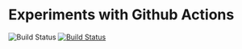 # Experiments with Github Actions

![Build Status](https://github.com/john-tipper/github-actions-test/workflows/GitHub%20CI%2FCD/badge.svg)
[![Build Status](https://github.com/john-tipper/github-actions-test/workflows/build/badge.svg)](https://github.com/john-tipper/github-actions-test/actions)


